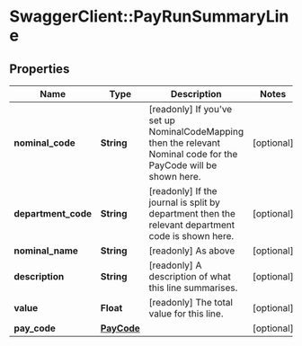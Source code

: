 # SwaggerClient::PayRunSummaryLine

## Properties
Name | Type | Description | Notes
------------ | ------------- | ------------- | -------------
**nominal_code** | **String** | [readonly] If you&#x27;ve set up NominalCodeMapping then the relevant Nominal code for the PayCode will be shown here. | [optional] 
**department_code** | **String** | [readonly] If the journal is split by department then the relevant department code is shown here. | [optional] 
**nominal_name** | **String** | [readonly] As above | [optional] 
**description** | **String** | [readonly] A description of what this line summarises. | [optional] 
**value** | **Float** | [readonly] The total value for this line. | [optional] 
**pay_code** | [**PayCode**](PayCode.md) |  | [optional] 

